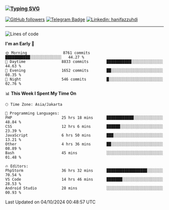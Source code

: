 ### [![Typing SVG](https://readme-typing-svg.herokuapp.com?font=lato&size=22&lines=Hi+There+👋)](https://git.io/typing-svg) 

[![GitHub followers](https://img.shields.io/github/followers/hanifazzuhdi?label=Follow&style=social)](https://github.com/hanifazzuhdi/?tab=follow) 
[![Telegram Badge](https://img.shields.io/badge/-hanif0198-blue?style=social&logo=telegram&link=https://www.t.me/hanif0198/)](https://www.t.me/hanif0198/) 
[![Linkedin: hanifazzuhdi](https://img.shields.io/badge/-hanifazzuhdi-blue?style=flat-square&logo=Linkedin&logoColor=white&link=https://www.linkedin.com/in/hanif-az-zuhdi-69688019b/)](https://www.linkedin.com/in/hanif-az-zuhdi-69688019b/) 

<hr/>

<!--START_SECTION:waka-->
![Lines of code](https://img.shields.io/badge/From%20Hello%20World%20I%27ve%20Written-68.9%20million%20lines%20of%20code-blue)

**I'm an Early 🐤** 

```text
🌞 Morning                8761 commits        ███████████░░░░░░░░░░░░░░   44.27 % 
🌆 Daytime                8833 commits        ███████████░░░░░░░░░░░░░░   44.63 % 
🌃 Evening                1652 commits        ██░░░░░░░░░░░░░░░░░░░░░░░   08.35 % 
🌙 Night                  546 commits         █░░░░░░░░░░░░░░░░░░░░░░░░   02.76 % 
```


📊 **This Week I Spent My Time On** 

```text
🕑︎ Time Zone: Asia/Jakarta

💬 Programming Languages: 
PHP                      25 hrs 18 mins      ████████████░░░░░░░░░░░░░   48.84 % 
CSS                      12 hrs 6 mins       ██████░░░░░░░░░░░░░░░░░░░   23.39 % 
JavaScript               6 hrs 50 mins       ███░░░░░░░░░░░░░░░░░░░░░░   13.21 % 
Other                    4 hrs 36 mins       ██░░░░░░░░░░░░░░░░░░░░░░░   08.89 % 
Bash                     45 mins             ░░░░░░░░░░░░░░░░░░░░░░░░░   01.48 % 

🔥 Editors: 
PhpStorm                 36 hrs 32 mins      ██████████████████░░░░░░░   70.54 % 
VS Code                  14 hrs 46 mins      ███████░░░░░░░░░░░░░░░░░░   28.53 % 
Android Studio           28 mins             ░░░░░░░░░░░░░░░░░░░░░░░░░   00.93 % 
```


 Last Updated on 04/10/2024 00:48:57 UTC
<!--END_SECTION:waka-->
